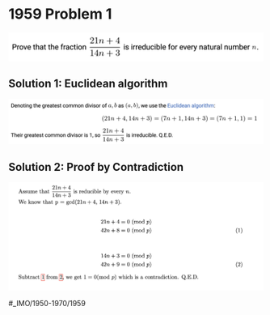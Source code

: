 # 1959 Problem 1
![](1959%20Problem%201/image.png)

## Solution 1: Euclidean algorithm
![](1959%20Problem%201/image%202.png)

## Solution 2: Proof by Contradiction
![](1959%20Problem%201/image%203.png)






























#_IMO/1950-1970/1959